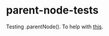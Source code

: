 # parent-node-tests

Testing .parentNode(). To help with [this](https://twitter.com/web_dev_kev/status/999031885329326081).
